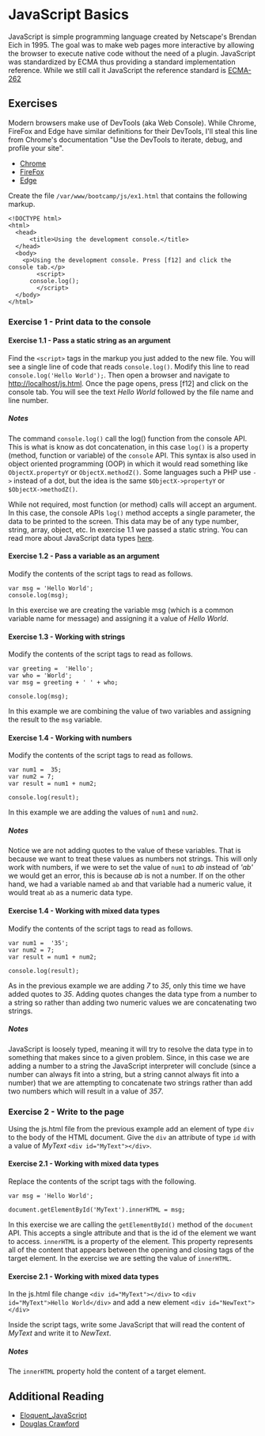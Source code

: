 # JavaScript Basics
JavaScript is simple programming language created by Netscape's Brendan Eich in 1995. The goal was to make web pages more interactive by allowing the browser to execute native code without the need of a plugin. JavaScript was standardized by ECMA  thus providing a standard implementation reference. While we still call it JavaScript the reference standard is [ECMA-262](https://www.ecma-international.org/publications/standards/Ecma-262.htm)

## Exercises
Modern browsers make use of DevTools (aka Web Console). While Chrome, FireFox and Edge have similar definitions for their DevTools, I'll steal this line from Chrome's documentation "Use the DevTools to iterate, debug, and profile your site".

* [Chrome](https://developers.google.com/web/tools/chrome-devtools/console/)
* [FireFox](https://developer.mozilla.org/en-US/docs/Tools/Web_Console)
* [Edge](https://docs.microsoft.com/en-us/microsoft-edge/f12-devtools-guide/console)

Create the file ````/var/www/bootcamp/js/ex1.html```` that contains the following markup.
````
<!DOCTYPE html>
<html>
  <head>
      <title>Using the development console.</title>
  </head>
  <body>
    <p>Using the development console. Press [f12] and click the console tab.</p>
		<script>
      console.log();
		</script>
  </body>
</html>
````

### Exercise 1 - Print data to the console

#### Exercise 1.1 - Pass a static string as an argument
Find the ````<script>```` tags in the markup you just added to the new file. You will see a single line of code that reads ````console.log()````. Modify this line to read ````console.log('Hello World');````. Then open a browser and navigate to [http://localhost/js.html](http://localhost/js.html). Once the page opens, press [f12] and click on the console tab. You will see the text _Hello World_ followed by the file name and line number.

##### Notes
The command ````console.log()```` call the log() function from the console API. This is what is know as dot concatenation, in this case ````log()```` is a property (method, function or variable) of the ````console```` API. This syntax is also used in object oriented programming (OOP) in which it would read something like ````ObjectX.propertyY```` or  ````ObjectX.methodZ()````. Some languages such a PHP use ````->```` instead of a dot, but the idea is the same ````$ObjectX->propertyY```` or ````$ObjectX->methodZ()````.

While not required, most function (or method) calls will accept an argument. In this case, the console APIs ````log()```` method accepts a single parameter, the data to be printed to the screen. This data may be of any type number, string, array, object, etc. In exercise 1.1 we passed a static string. You can read more about JavaScript data types [here](https://developer.mozilla.org/en-US/docs/Web/JavaScript/Data_structures).



#### Exercise 1.2 - Pass a variable as an argument
Modify the contents of the script tags to read as follows.

````
var msg = 'Hello World';
console.log(msg);
````

In this exercise we are creating the variable msg (which is a common variable name for message) and assigning it a value of _Hello World_.

#### Exercise 1.3 - Working with strings
Modify the contents of the script tags to read as follows.

````
var greeting =  'Hello';
var who = 'World';
var msg = greeting + ' ' + who;

console.log(msg);
````

In this example we are combining the value of two variables and assigning the result to the ````msg```` variable.

#### Exercise 1.4 - Working with numbers
Modify the contents of the script tags to read as follows.

````
var num1 =  35;
var num2 = 7;
var result = num1 + num2;

console.log(result);
````

In this example we are adding the values of ````num1```` and ````num2````.

##### Notes
Notice we are not adding quotes to the value of these variables. That is because we want to treat these values as numbers not strings. This will only work with numbers, if we were to set the value of ````num1```` to _ab_ instead of _'ab'_ we would get an error, this is because _ab_ is not a number. If on the other hand, we had a variable named ````ab```` and that variable had a numeric value, it would treat ````ab```` as a numeric data type.

#### Exercise 1.4 - Working with mixed data types
Modify the contents of the script tags to read as follows.

````
var num1 =  '35';
var num2 = 7;
var result = num1 + num2;

console.log(result);
````

As in the previous example we are adding _7_ to _35_, only this time we have added quotes to _35_. Adding quotes changes the data type from a number to a string so rather than adding two numeric values we are concatenating two strings.

##### Notes
JavaScript is loosely typed, meaning it will try to resolve the data type in to something that makes since to a given problem. Since, in this case we are adding a number to a string the JavaScript interpreter will conclude (since a number can always fit into a string, but a string cannot always fit into a number) that we are attempting to concatenate two strings rather than add two numbers which will result in a value of _357_.

### Exercise 2 - Write to the page
Using the js.html file from the previous example add an element of type ````div```` to the body of the HTML document. Give the ```div``` an attribute of type ````id```` with a value of _MyText_ ````<div id="MyText"></div>````.

#### Exercise 2.1 - Working with mixed data types
Replace the contents of the script tags with the following.

````
var msg = 'Hello World';

document.getElementById('MyText').innerHTML = msg;
````

In this exercise we are calling the ````getElementById()```` method of the ````document```` API. This accepts a single attribute and that is the id of the element we want to access. ````innerHTML```` is a property of the element. This property represents all of the content that appears between the opening and closing tags of the target element. In the exercise we are setting the value of ````innerHTML````.

#### Exercise 2.1 - Working with mixed data types
In the js.html file change ````<div id="MyText"></div>```` to ````<div id="MyText">Hello World</div>```` and add a new element ````<div id="NewText"></div>````

Inside the script tags, write some JavaScript that will read the content of _MyText_ and write it to _NewText_.

##### Notes
The ````innerHTML```` property hold the content of a target element.

## Additional Reading
* [Eloquent_JavaScript](http://eloquentjavascript.net/Eloquent_JavaScript.pdf)
* [Douglas Crawford](http://javascript.crockford.com/)

